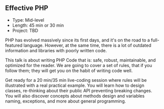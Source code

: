 ## Effective PHP

- Type: Mid-level
- Length: 45 min or 30 min
- Project: TBD

PHP has evolved massively since its first days, and it's on the road to a
full-featured language. However, at the same time, there is a lot of outdated information and libraries with poorly written code.

This talk is about writing PHP Code that is: safe, robust, maintainable, and optimized for the reader. We are going to cover a set of rules, that if you
follow them; they will get you on the habit of writing code well.

Get ready for a 20 min/35 min live-coding session where rules will be illustrated with a real practical example. You will learn how to design classes, re-thinking about their public API preventing breaking changes. You will also discover concepts about methods design and variables
naming, exceptions, and more about general programming.
